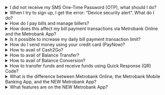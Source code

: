 <details>
  <summary>I did not receive my SMS One-Time Password (OTP), what should I do?</summary>
  Please make sure you have a strong signal and the mobile number you are using is the one you provided to your branch when you opened your account.
</details>

<details>
  <summary>When I try to sign up, I get the error: “Device security alert”. What do I do?</summary>
  Before logging in, make sure that the “developer mode” in your phone’s settings is turned off. This is to prevent performance issues whenever you use the NEW Metrobank App.
  ![Device Security Alert](https://web-assets.metrobank.com.ph/1672279079-device-security-alert-img.jpeg)

  To turn off the “developer mode”:
  - Go to the Settings on your phone.
  - Look for “Developer Options” and switch off the developer option.
  
  Sample from a Samsung device:
  ![Developer Mode](https://web-assets.metrobank.com.ph/1672279105-developer-mode-mboa-28dec.png)

  If you cannot find the “Developer Options” in your phone’s Settings, check your device’s online manual for guidance. Sample links for common mobile devices:
  - [Apple](https://developer.apple.com/documentation/xcode/enabling-developer-mode-on-a-device)
  - [Huawei](https://developer.huawei.com/consumer/en/doc/quickapp-open-developer-option)
  - [Oppo](https://support.oppo.com/eg-en/answer/?aid=neu7554)
</details>

<details>
  <summary>How do I pay bills and manage billers?</summary>
  
  <details>
    <summary><b>How do I pay bills?</b></summary>
    To learn how to pay your bills, you may watch the how-to video at [Metrobank - How to](https://www.metrobank.com.ph/articles/mb-app-how-to).

    You may also follow these steps:
    1. Go to Pay Bills from any of these screens then tap 'Pay Bills' button:
       - Dashboard
       - Shortcuts
       - Deposit Account overview screen
       - Prepaid Account overview screen
       - Credit Card overview screen
       - Enrolled or All Billers
       - Side navigation menu
       - Bottom navigation bar
    2. Select the source account by tapping the “From” field. The “From” will be pre-filled if you came from an account overview page or have only one account enrolled. Otherwise, you have to select the source account.
    3. Type the amount. It can’t be higher than the available balance of the source account.
    4. Choose the biller. Tap on the “To” field to select the type of biller.
    5. Choose the schedule. You can tap either immediate or later depending on your preference.
    6. Enter any notes you want to add (but this is optional), then tap “Next”
    7. Review the details and tap “Confirm” if correct
    8. Enter your Passcode and tap “Next”
    9. A confirmation screen will appear confirming that your transaction is being processed.
    10. Confirm the status of your transaction through email or SMS notifications. You may also check the Activity Log of the app by tapping the bell icon at the upper right corner of the Dashboard screen.
  </details>

  <details>
    <summary><b>How long does it take for bill payments to be posted or credited?</b></summary>
    Bill payments are posted in 2 to 3 banking days.
  </details>

  <details>
    <summary><b>How do I enroll my billers?</b></summary>
    To learn how to enroll billers, you may watch the how-to video at [Metrobank - How to](https://www.metrobank.com.ph/articles/mb-app-how-to).

    You may also follow these steps:
    1. Choose “Billers” under the Side Navigation Menu
    2. Tap “+Enroll” button
    3. Select or type in the biller’s name in the search bar
    4. Fill out biller details and tap “Next”
    5. Review the biller’s details and tap “Confirm”
    6. Enter your passcode and tap “Proceed”
  </details>

  <details>
    <summary><b>Can I pay bills using my Metrobank credit card?</b></summary>
    Yes. All credit cards except ON Internet Mastercard and Metrobank Dollar Card can be used as a source of payment for bills payment.
  </details>

  <details>
    <summary><b>I made an error with the Biller Name and Account/Subscriber Number and proceeded with my transaction. Will I get a refund?</b></summary>
    No refunds are allowed once the transaction has been successfully processed and charged to your Metrobank credit card. You need to ensure that the details required to process bills payment and the amount are complete and accurate.
  </details>

<details>
    <summary><b>How do I delete enrolled billers?</b></summary>
    Follow these steps to delete your billers:
    1. Choose “Billers” under the Side Navigation Menu
    2. Tap the enrolled biller you wish to delete
    3. Tap “Edit Details”
    4. Tap “Unenroll Biller”
    5. A verification prompt will appear. Tap “Unenroll” to proceed.
    6. Enter your passcode and tap “Proceed”
  </details>
</details>


<details>
  <summary>How does this affect my bill payment transactions via Metrobank Online and the Metrobank App?</summary>
  The PHP250,000 daily bill payment transaction limit is applied per Metrobank account. This means, it is your total bills payment transaction limit via Metrobank Online and the Metrobank app.
</details>

<details>
  <summary>Is it possible to increase my daily bill payment transaction limit?</summary>
  Yes, we can change/customize the daily bill payment transaction limit of your account. You may visit or call your branch of account to request for this change. Visit [Metrobank Locator](https://www.metrobank.com.ph/locator) to get the contact details and address of your branch.
</details>

<details>
  <summary>How do I send money using your credit card (PayNow)?</summary>
  → **What is PayNow?**
  PayNow is a credit card feature that provides electronic fund transfer and payment solution services from an active credit card to select or nominated individual bank accounts.
</details>

<details>
  <summary>How to avail of Cash2Go?</summary>
  → **What is Cash2Go?**
  Cash2Go is a credit card installment feature which allows you to convert available credit limit in your Metrobank credit card to cash you pay back in installments of three to 60 months.
</details>

<details>
  <summary>How to avail of Balance Transfer?</summary>
  → **What is Balance Transfer?**
  Balance Transfer is a special credit card installment feature where you can transfer your other credit card balances to your Metrobank credit card and pay in installments of six to 60 months.
</details>

<details>
  <summary>How to avail of Balance Conversion?</summary>
  → **What is Balance Conversion?**
  Balance Conversion is a special installment product where you can convert your Metrobank credit card’s outstanding balance to installments from three to 60 months.
</details>

<details>
  <summary>How to transfer funds and receive funds using Quick Response (QR) Code?</summary>
  How to transfer funds and receive funds using Quick Response (QR) Code?
</details>

<details>
  <summary>What is the difference between Metrobank Online, the Metrobank Mobile Banking App, and the NEW Metrobank App?</summary>
  Metrobank Online is our online platform which allows you to do your banking on a browser on any device, whether it’s a personal computer, a laptop, a tablet, or a mobile phone.
  The Metrobank Mobile App is our current banking app which lets you do transactions using your checking and savings accounts on your mobile phone.
  The NEW Metrobank App is our latest banking app that is linked to Metrobank Online and can be used on your mobile device. Its smart features let you get more from your credit and prepaid cards, and also has a new, customizable look and feel. It’s smart. It’s simple. It’s secure. It’s the NEW Metrobank App!
</details>

<details>
  <summary>What features are on the NEW Metrobank App?</summary>
  <p><strong>Enrolled Contacts</strong> – Enroll your usual payees as “Enrolled Contacts” for faster transactions.</p>
  <p><strong>Scheduled Transactions</strong> – Schedule your regular transactions, such as bill payments and fund transfers.</p>
  <p><strong>Send Money</strong> – Transact with payees easily by sending money.</p>
  <ul>
    <li>InstaPay – Send up to PHP 50,000 a day to non-Metrobank accounts. Your payee receives the money instantly.</li>
    <li>PESONet – Transfer up to PHP 200,000 a day to non-Metrobank accounts. The cut-off is at 3 PM, Monday to Friday.</li>
    <li>Send and receive funds via QR</li>
  </ul>
  <p><strong>Get more from your Metrobank Credit Card</strong></p>
  <ul>
    <li>Pay Bills – Use your credit card to pay bills for selected bill

<details>
  <summary>What is the difference between Metrobank Online, the Metrobank Mobile Banking App, and the NEW Metrobank App?</summary>
  Metrobank Online is our online platform which allows you to do your banking on a browser on any device, whether it’s a personal computer, a laptop, a tablet, or a mobile phone.

  The Metrobank Mobile App is our current banking app which lets you do transactions using your checking and savings accounts on your mobile phone.

  The NEW Metrobank App is our latest banking app that is linked to Metrobank Online and can be used on your mobile device. Its smart features let you get more from your credit and prepaid cards, and also has a new, customizable look and feel. It’s smart. It’s simple. It’s secure. It’s the NEW Metrobank App!
</details>

<details>
  <summary>Why is Metrobank putting a PHP250,000 daily account limit for bill payment transactions?</summary>
  As part of Metrobank’s efforts to ensure the security of clients’ accounts, it has capped clients’ daily bill payment transaction to PHP250,000 starting 14 April 2023.
</details>

 